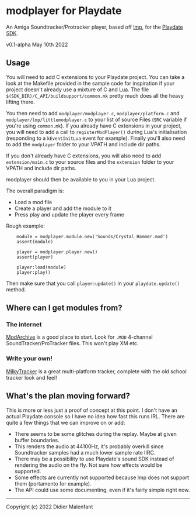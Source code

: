 # modplayer for Playdate

An Amiga Soundtracker/Protracker player, based off [lmp](https://github.com/evansm7/lmp), for the [Playdate SDK](https://play.date/dev/).

v0.1-alpha May 10th 2022


## Usage

You will need to add C extensions to your Playdate project. You can take a look at the Makefile provided in the sample code for inspiration if your project doesn't already use a mixture of C and Lua. The file `$(SDK_DIR)/C_API/buildsupport/common.mk` pretty much does all the heavy lifting there.

You then need to add `modplayer/modplayer.c`, `modplayer/platform.c` and `modplayer/lmp/littlemodplayer.c` to your list of source Files (`SRC` variable if you're using `common.mk`). If you already have C extensions in your project, you will need to add a call to `registerModPlayer()` during Lua's initialisation (responding to a `kEventInitLua` event for example). Finally you'll also need to add the `modplayer` folder to your VPATH and include dir paths.

If you don't already have C extensions, you will also need to add `extension/main.c` to your source files and the `extension` folder to your VPATH and include dir paths.

modplayer should then be available to you in your Lua project.

The overall paradigm is:

 * Load a mod file
 * Create a player and add the module to it
 * Press play and update the player every frame

Rough example:

~~~
	module = modplayer.module.new('Sounds/Crystal_Hammer.mod')
	assert(module)

	player = modplayer.player.new()
	assert(player)
	
	player:load(module)
	player:play()
~~~

Then make sure that you call `player:update()` in your `playdate.update()` method.


## Where can I get modules from?

### The internet

[ModArchive](https://modarchive.org/) is a good place to start.  Look for `.MOD` 4-channel SoundTracker/ProTracker files.  This won't play XM etc.

### Write your own!

[MilkyTracker](https://milkytracker.org) is a great multi-platform tracker, complete with the old school tracker look and feel!


## What's the plan moving forward?

This is more or less just a proof of concept at this point. I don't have an actual Playdate console so I have no idea how fast this runs IRL. There are quite a few things that we can improve on or add:

 * There seems to be some glitches during the replay. Maybe at given buffer boundaries.
 * This renders the audio at 44100Hz, it's probably overkill since Soundtracker samples had a much lower sample rate IIRC.
 * There may be a possibility to use Playdate's sound SDK instead of rendering the audio on the fly. Not sure how effects would be supported.
 * Some effects are currently not supported because lmp does not support them (portamento for example).
 * The API could use some documenting, even if it's fairly simple right now.
 

* * *

Copyright (c) 2022 Didier Malenfant
